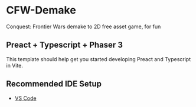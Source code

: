 # CFW-Demake

Conquest: Frontier Wars demake to 2D free asset game, for fun

## Preact + Typescript + Phaser 3

This template should help get you started developing Preact and Typescript in Vite.

## Recommended IDE Setup

- [VS Code](https://code.visualstudio.com/)
